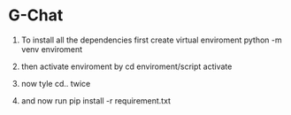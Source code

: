 # G-Chat

1. To install all the dependencies first create virtual enviroment
  python -m venv enviroment

2. then activate enviroment by
  cd enviroment/script
  activate
3. now tyle cd.. twice
4. and now run pip install -r requirement.txt
